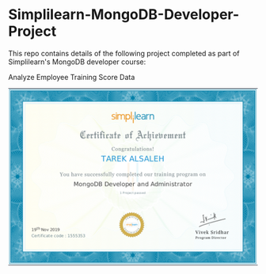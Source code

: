 # Simplilearn-MongoDB-Developer-Project
This repo contains details of the following project completed as part of Simplilearn's MongoDB developer course:

Analyze Employee Training Score Data

![Certificate](Certificate.png)
